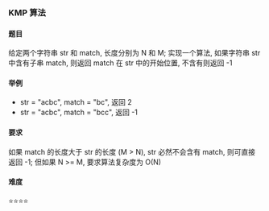 ### KMP 算法

#### 题目
给定两个字符串 str 和 match, 长度分别为 N 和 M; 实现一个算法, 如果字符串 str 中含有子串 match, 则返回 match 在 str 中的开始位置, 不含有则返回 -1

#### 举例
- str = "acbc", match = "bc", 返回 2
- str = "acbc", match = "bcc", 返回 -1

#### 要求
如果 match 的长度大于 str 的长度 (M > N), str 必然不会含有 match, 则可直接返回 -1; 但如果 N >= M, 要求算法复杂度为 O(N)

#### 难度
:star::star::star::star:
